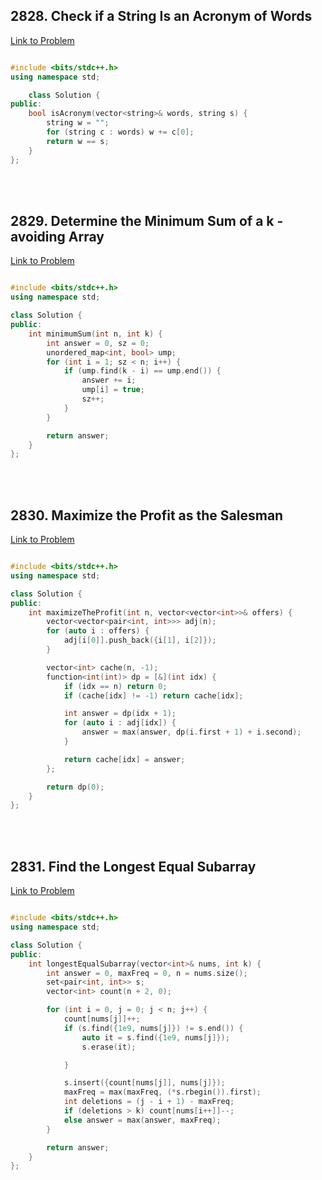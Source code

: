 <h2>2828. Check if a String Is an Acronym of Words </h2>

[Link to Problem](https://leetcode.com/contest/weekly-contest-359/problems/check-if-a-string-is-an-acronym-of-words/)

```c++

#include <bits/stdc++.h>
using namespace std;

	class Solution {
public:
	bool isAcronym(vector<string>& words, string s) {
		string w = "";
		for (string c : words) w += c[0];
		return w == s;
	}
};

```

<br>
<br>

<h2>2829. Determine the Minimum Sum of a k - avoiding Array </h2>

[Link to Problem](https://leetcode.com/contest/weekly-contest-359/problems/determine-the-minimum-sum-of-a-k-avoiding-array/)

```c++

#include <bits/stdc++.h>
using namespace std;

class Solution {
public:
	int minimumSum(int n, int k) {
		int answer = 0, sz = 0;
		unordered_map<int, bool> ump;
		for (int i = 1; sz < n; i++) {
			if (ump.find(k - i) == ump.end()) {
				answer += i;
				ump[i] = true;
				sz++;
			}
		}

		return answer;
	}
};

```

<br>
<br>

<h2>2830. Maximize the Profit as the Salesman </h2>

[Link to Problem](https://leetcode.com/contest/weekly-contest-359/problems/maximize-the-profit-as-the-salesman/)

```c++

#include <bits/stdc++.h>
using namespace std;

class Solution {
public:
	int maximizeTheProfit(int n, vector<vector<int>>& offers) {
		vector<vector<pair<int, int>>> adj(n);
		for (auto i : offers) {
			adj[i[0]].push_back({i[1], i[2]});
		}

		vector<int> cache(n, -1);
		function<int(int)> dp = [&](int idx) {
			if (idx == n) return 0;
			if (cache[idx] != -1) return cache[idx];

			int answer = dp(idx + 1);
			for (auto i : adj[idx]) {
				answer = max(answer, dp(i.first + 1) + i.second);
			}

			return cache[idx] = answer;
		};

		return dp(0);
	}
};

```

<br>
<br>

<h2>2831. Find the Longest Equal Subarray </h2>

[Link to Problem](https://leetcode.com/contest/weekly-contest-359/problems/find-the-longest-equal-subarray/)

```c++

#include <bits/stdc++.h>
using namespace std;

class Solution {
public:
	int longestEqualSubarray(vector<int>& nums, int k) {
		int answer = 0, maxFreq = 0, n = nums.size();
		set<pair<int, int>> s;
		vector<int> count(n + 2, 0);

		for (int i = 0, j = 0; j < n; j++) {
			count[nums[j]]++;
			if (s.find({1e9, nums[j]}) != s.end()) {
				auto it = s.find({1e9, nums[j]});
				s.erase(it);

			}

			s.insert({count[nums[j]], nums[j]});
			maxFreq = max(maxFreq, (*s.rbegin()).first);
			int deletions = (j - i + 1) - maxFreq;
			if (deletions > k) count[nums[i++]]--;
			else answer = max(answer, maxFreq);
		}

		return answer;
	}
};

```